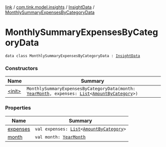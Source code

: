 [link](../../../index.md) / [com.tink.model.insights](../../index.md) / [InsightData](../index.md) / [MonthlySummaryExpensesByCategoryData](./index.md)

# MonthlySummaryExpensesByCategoryData

`data class MonthlySummaryExpensesByCategoryData : `[`InsightData`](../index.md)

### Constructors

| Name | Summary |
|---|---|
| [&lt;init&gt;](-init-.md) | `MonthlySummaryExpensesByCategoryData(month: `[`YearMonth`](../../../com.tink.model.time/-year-month/index.md)`, expenses: `[`List`](https://kotlinlang.org/api/latest/jvm/stdlib/kotlin.collections/-list/index.html)`<`[`AmountByCategory`](../../../com.tink.model.relations/-amount-by-category/index.md)`>)` |

### Properties

| Name | Summary |
|---|---|
| [expenses](expenses.md) | `val expenses: `[`List`](https://kotlinlang.org/api/latest/jvm/stdlib/kotlin.collections/-list/index.html)`<`[`AmountByCategory`](../../../com.tink.model.relations/-amount-by-category/index.md)`>` |
| [month](month.md) | `val month: `[`YearMonth`](../../../com.tink.model.time/-year-month/index.md) |
